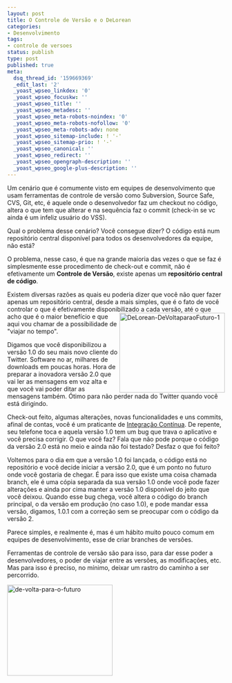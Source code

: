 ```yaml
---
layout: post
title: O Controle de Versão e o DeLorean
categories:
- Desenvolvimento
tags:
- controle de versoes
status: publish
type: post
published: true
meta:
  dsq_thread_id: '159669369'
  _edit_last: '2'
  _yoast_wpseo_linkdex: '0'
  _yoast_wpseo_focuskw: ''
  _yoast_wpseo_title: ''
  _yoast_wpseo_metadesc: ''
  _yoast_wpseo_meta-robots-noindex: '0'
  _yoast_wpseo_meta-robots-nofollow: '0'
  _yoast_wpseo_meta-robots-adv: none
  _yoast_wpseo_sitemap-include: ! '-'
  _yoast_wpseo_sitemap-prio: ! '-'
  _yoast_wpseo_canonical: ''
  _yoast_wpseo_redirect: ''
  _yoast_wpseo_opengraph-description: ''
  _yoast_wpseo_google-plus-description: ''
---
```

Um cenário que é comumente visto em equipes de desenvolvimento que usam ferramentas de controle de versão como Subversion, Source Safe, CVS, Git, etc, é aquele onde o desenvolvedor faz um checkout no código, altera o que tem que alterar e na sequência faz o commit (check-in se vc ainda é um infeliz usuário do VSS).

Qual o problema desse cenário? Você consegue dizer? O código está num repositório central disponível para todos os desenvolvedores da equipe, não está?

O problema, nesse caso, é que na grande maioria das vezes o que se faz é simplesmente esse procedimento de check-out e commit, não é efetivamente um <strong>Controle de Versão</strong>, existe apenas um <strong>repositório central de código</strong>.

Existem diversas razões as quais eu poderia dizer que você não quer fazer apenas um repositório central, desde a mais simples, que é o fato de você controlar o que é efetivamente disponibilizado a cada versão, até o<a href="http://templecoding.com/wp-content/uploads/2010/09/DeLorean-DeVoltaparaoFuturo-1_2.jpg"><img style="display: inline; margin-left: 0px; margin-right: 0px; border: 0px;" title="DeLorean-DeVoltaparaoFuturo-1" src="http://vintem.com.br/wp-content/uploads/2010/09/DeLorean-DeVoltaparaoFuturo-1_thumb.jpg" border="0" alt="DeLorean-DeVoltaparaoFuturo-1" width="244" height="184" align="right" /></a> que acho que é o maior benefício e que aqui vou chamar de a possibilidade de "viajar no tempo".

Digamos que você disponibilizou a versão 1.0 do seu mais novo cliente do Twitter. Software no ar, milhares de downloads em poucas horas. Hora de preparar a inovadora versão 2.0 que vai ler as mensagens em voz alta e que você vai poder ditar as mensagens também. Ótimo para não perder nada do Twitter quando você está dirigindo.

Check-out feito, algumas alterações, novas funcionalidades e uns commits, afinal de contas, você é um praticante de <a href="http://templecoding.com/2010/06/20/integracao-continua-com-cruise-control-net/" target="_blank">Integração Contínua</a>. De repente, seu telefone toca e aquela versão 1.0 tem um bug que trava o aplicativo e você precisa corrigir. O que você faz? Fala que não pode porque o código da versão 2.0 está no meio e ainda não foi testado? Desfaz o que foi feito?

Voltemos para o dia em que a versão 1.0 foi lançada, o código está no repositório e você decide iniciar a versão 2.0, que é um ponto no futuro onde você gostaria de chegar. É para isso que existe uma coisa chamada branch, ele é uma cópia separada da sua versão 1.0 onde você pode fazer alterações e ainda por cima manter a versão 1.0 disponível do jeito que você deixou. Quando esse bug chega, você altera o código do branch principal, o da versão em produção (no caso 1.0), e pode mandar essa versão, digamos, 1.0.1 com a correção sem se preocupar com o código da versão 2.

Parece simples, e realmente é, mas é um hábito muito pouco comum em equipes de desenvolvimento, esse de criar branches de versões.

Ferramentas de controle de versão são para isso, para dar esse poder a desenvolvedores, o poder de viajar entre as versões, as modificações, etc. Mas para isso é preciso, no mínimo, deixar um rastro do caminho a ser percorrido.

<a href="http://vintem.com.br/wp-content/uploads/2010/09/de-volta-para-o-futuro_2.jpg"><img style="display: inline; border: 0px;" title="de-volta-para-o-futuro" src="http://vintem.com.br/wp-content/uploads/2010/09/de-volta-para-o-futuro_thumb.jpg" border="0" alt="de-volta-para-o-futuro" width="244" height="210" /></a>
